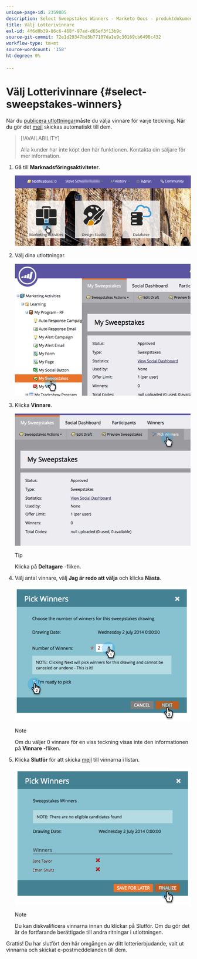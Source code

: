 ```yaml
---
unique-page-id: 2359805
description: Select Sweepstakes Winners - Marketo Docs - produktdokumentation
title: Välj Lotterivinnare
exl-id: 4f6d0b39-86c6-468f-97ad-d65ef3f13b9c
source-git-commit: 72e1d29347bd5b77107da1e9c30169cb6490c432
workflow-type: tm+mt
source-wordcount: '158'
ht-degree: 0%

---
```


# Välj Lotterivinnare {#select-sweepstakes-winners}

När du [publicera utlottningar](/help/marketo/product-docs/demand-generation/social/sweepstakes/publish-a-sweepstakes.md)måste du välja vinnare för varje teckning. När du gör det [mejl](/help/marketo/product-docs/demand-generation/social/social-functions/use-emails-in-social-promotions.md) skickas automatiskt till dem.

>[!AVAILABILITY]
>
>Alla kunder har inte köpt den här funktionen. Kontakta din säljare för mer information.

1. Gå till **Marknadsföringsaktiviteter**.

   ![](assets/login-marketing-activities.png)

1. Välj dina utlottningar.

   ![](assets/image2014-9-25-17-3a47-3a37.png)

1. Klicka **Vinnare**.

   ![](assets/image2014-9-25-17-3a47-3a49.png)

   >[!TIP]
   >
   >Klicka på **Deltagare** -fliken.

1. Välj antal vinnare, välj **Jag är redo att välja** och klicka **Nästa**.

   ![](assets/image2014-9-25-17-3a49-3a2.png)

   >[!NOTE]
   >
   >Om du väljer 0 vinnare för en viss teckning visas inte den informationen på **Vinnare** -fliken.

1. Klicka **Slutför** för att skicka [mejl](/help/marketo/product-docs/demand-generation/social/referral-offers/send-referral-offer-fulfillment-email.md) till vinnarna i listan.

   ![](assets/image2014-9-25-17-3a49-3a48.png)

   >[!NOTE]
   >
   >Du kan diskvalificera vinnarna innan du klickar på Slutför. Om du gör det är de fortfarande berättigade till andra ritningar i utlottningen.

Grattis! Du har slutfört den här omgången av ditt lotterierbjudande, valt ut vinnarna och skickat e-postmeddelanden till dem.

